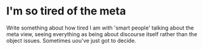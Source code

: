 # I'm so tired of the meta

Write something about how tired I am with 'smart people' talking about the meta view, seeing everything as being about discourse itself rather than the object issues.
Sometimes uou've just got to decide.
